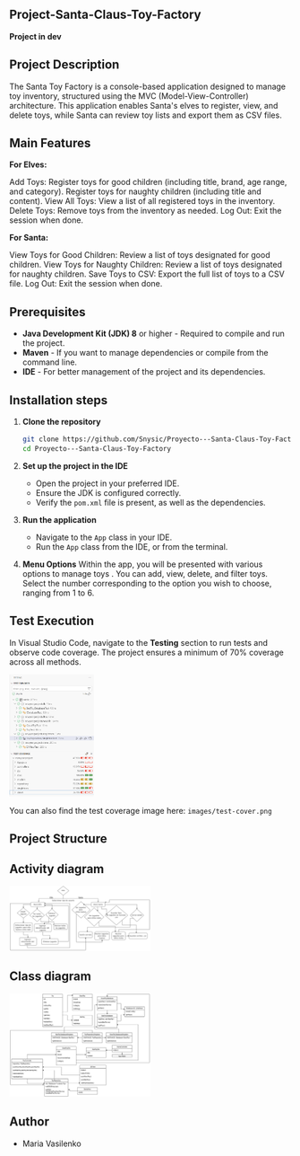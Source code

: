 ## Project-Santa-Claus-Toy-Factory

**Project in dev**

## Project Description
The Santa Toy Factory is a console-based application designed to manage toy inventory, structured using the MVC (Model-View-Controller) architecture. This application enables Santa's elves to register, view, and delete toys, while Santa can review toy lists and export them as CSV files.

## Main Features

**For Elves:**

Add Toys:
Register toys for good children (including title, brand, age range, and category).
Register toys for naughty children (including title and content).
View All Toys:
View a list of all registered toys in the inventory.
Delete Toys:
Remove toys from the inventory as needed.
Log Out:
Exit the session when done.

**For Santa:**

View Toys for Good Children:
Review a list of toys designated for good children.
View Toys for Naughty Children:
Review a list of toys designated for naughty children.
Save Toys to CSV:
Export the full list of toys to a CSV file.
Log Out:
Exit the session when done.


## Prerequisites
- **Java Development Kit (JDK) 8** or higher - Required to compile and run the project.
- **Maven** - If you want to manage dependencies or compile from the command line.
- **IDE** - For better management of the project and its dependencies.

## Installation steps
1. **Clone the repository**
    ```bash
    git clone https://github.com/Snysic/Proyecto---Santa-Claus-Toy-Factory.git
    cd Proyecto---Santa-Claus-Toy-Factory
    ```

2. **Set up the project in the IDE**
    - Open the project in your preferred IDE.
    - Ensure the JDK is configured correctly.
    - Verify the `pom.xml` file is present, as well as the dependencies.

3. **Run the application**
    - Navigate to the `App` class in your IDE.
    - Run the `App` class from the IDE, or from the terminal.

4. **Menu Options**
    Within the app, you will be presented with various options to manage toys . You can add, view, delete, and filter toys. Select the number corresponding to the option you wish to choose, ranging from 1 to 6.

## Test Execution

In Visual Studio Code, navigate to the **Testing** section to run tests and observe code coverage. The project ensures a minimum of 70% coverage across all methods.

<img src="src/main/java/newyearproject/image/cover.bmp" alt="Test Cover" width="30%">

You can also find the test coverage image here: `images/test-cover.png`

## Project Structure

## Activity diagram

<img src="src/main/java/newyearproject/image/Diagrama activity.drawio.png" alt="Activity diagram" width="50%">

## Class diagram

<img src="src/main/java/newyearproject/image/Santa.drawio.png" alt="Class diagram" width="50%">

## Author
- Maria Vasilenko



